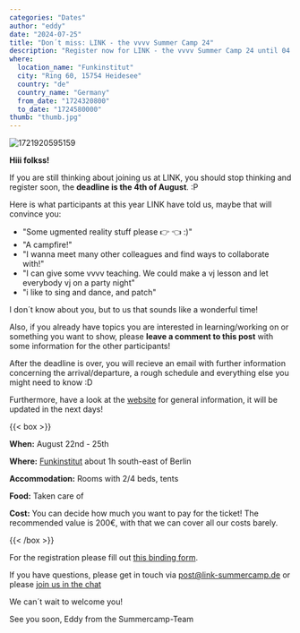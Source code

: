 ```yaml
---
categories: "Dates"
author: "eddy"
date: "2024-07-25"
title: "Don´t miss: LINK - the vvvv Summer Camp 24"
description: "Register now for LINK - the vvvv Summer Camp 24 until 04 August"
where:
  location_name: "Funkinstitut"
  city: "Ring 60, 15754 Heidesee"
  country: "de"
  country_name: "Germany"
  from_date: "1724320800"
  to_date: "1724580000"
thumb: "thumb.jpg"
---
```

![1721920595159](image/index/1721920595159.png)

**Hiii folkss!**

If you are still thinking about joining us at LINK, you should stop thinking and register soon, the **deadline is the 4th of August**. :P

Here is what participants at this year LINK have told us, maybe that will convince you:

- "Some ugmented reality stuff please 👉 👈 :)"
- "A campfire!"
- "I wanna meet many other colleagues and find ways to collaborate with!"
- "I can give some vvvv teaching. We could make a vj lesson and let everybody vj on a party night"
- "i like to sing and dance, and patch"

I don´t know about you, but to us that sounds like a wonderful time!

Also, if you already have topics you are interested in learning/working on or something you want to show, please **leave a comment to this post** with some information for the other participants!

After the deadline is over, you will recieve an email with further information concerning the arrival/departure, a rough schedule and everything else you might need to know :D

Furthermore, have a look at the [website](https://link-summercamp.de/information/) for general information, it will be updated in the next days!

{{< box >}}

**When:** August 22nd - 25th

**Where:** [Funkinstitut](https://www.google.com/maps/place/Funkinstitut/@52.2400775,13.8031136,15.79z/data=!4m7!3m6!1s0x47a823316c0554f9:0xbae1fbf0680531a0!8m2!3d52.2386641!4d13.8155728!15sCg5mdW5rIGluc3RpdHV0ZZIBD2dhdGVkX2NvbW11bml0eeABAA!16s%2Fg%2F11mhg2x5mt?entry=tts) about 1h south-east of Berlin

**Accommodation:** Rooms with 2/4 beds, tents

**Food:** Taken care of

**Cost:** You can decide how much you want to pay for the ticket! The recommended value is 200€, with that we can cover all our costs barely.

{{< /box >}}

For the registration please fill out [this binding form](https://docs.google.com/forms/d/e/1FAIpQLSdQv2IvrPGJSop_l4JMWFQmg2CUOXMyVzy9e0G5veA8Zp_uTw/viewform?usp=sf_link).

If you have questions, please get in touch via [post@link-summercamp.de](mailto:post@link-summercamp.de) or please [join us in the chat](https://matrix.to/#/#link24:matrix.org)

We can´t wait to welcome you!

See you soon,
Eddy from the Summercamp-Team
